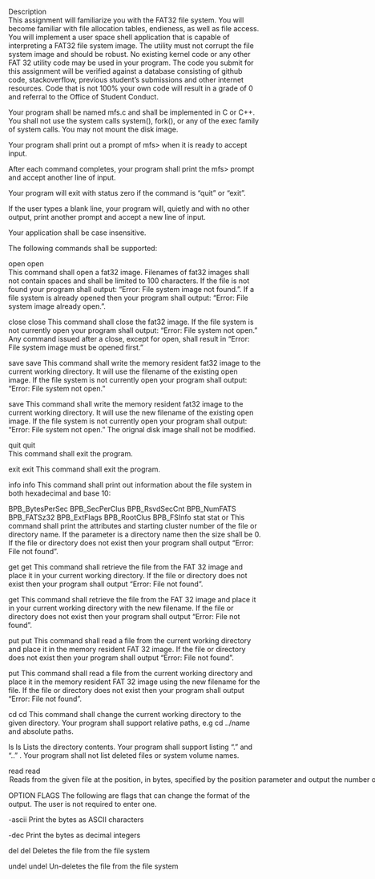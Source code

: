 
Description <br>
This assignment will familiarize you with the FAT32 file system. You will become familiar with file allocation tables, endieness, as well as file access. You will implement a user space shell application that is capable of interpreting a FAT32 file system image. The utility must not corrupt the file system image and should be robust. No existing kernel code or any other FAT 32 utility code may be used in your program. The code you submit for this assignment will be verified against a database consisting of github code, stackoverflow, previous student’s submissions and other internet resources. Code that is not 100% your own code will result in a grade of 0 and referral to the Office of Student Conduct.

Your program shall be named mfs.c and shall be implemented in C or C++. You shall not use the system calls system(), fork(), or any of the exec family of system calls. You may not mount the disk image.

Your program shall print out a prompt of mfs> when it is ready to accept input.

After each command completes, your program shall print the mfs> prompt and accept another line of input.

Your program will exit with status zero if the command is “quit” or “exit”.

If the user types a blank line, your program will, quietly and with no other output, print another prompt and accept a new line of input.

Your application shall be case insensitive.

The following commands shall be supported:

open
open <filename>  
This command shall open a fat32 image. Filenames of fat32 images shall not contain spaces and shall be limited to 100 characters. If the file is not found your program shall output: “Error: File system image not found.”. If a file system is already opened then your program shall output: “Error: File system image already open.”.

close
close
This command shall close the fat32 image. If the file system is not currently open your program shall output: “Error: File system not open.” Any command issued after a close, except for open, shall result in “Error: File system image must be opened first.”

save
save
This command shall write the memory resident fat32 image to the current working directory. It will use the filename of the existing open image. If the file system is not currently open your program shall output: “Error: File system not open.”

save <new filename>
This command shall write the memory resident fat32 image to the current working directory. It will use the new filename of the existing open image. If the file system is not currently open your program shall output: “Error: File system not open.” The orignal disk image shall not be modified.

quit
quit   
This command shall exit the program.

exit
exit 
This command shall exit the program.

info
info
This command shall print out information about the file system in both hexadecimal and base 10:

BPB_BytesPerSec 
BPB_SecPerClus 
BPB_RsvdSecCnt
BPB_NumFATS
BPB_FATSz32
BPB_ExtFlags
BPB_RootClus
BPB_FSInfo
stat
stat <filename> or <directory name>
This command shall print the attributes and starting cluster number of the file or directory name. If the parameter is a directory name then the size shall be 0. If the file or directory does not exist then your program shall output “Error: File not found”.

get
get <filename>
This command shall retrieve the file from the FAT 32 image and place it in your current working directory. If the file or directory does not exist then your program shall output “Error: File not found”.

get <filename> <new filename>
This command shall retrieve the file from the FAT 32 image and place it in your current working directory with the new filename. If the file or directory does not exist then your program shall output “Error: File not found”.

put
put <filename> 
This command shall read a file from the current working directory and place it in the memory resident FAT 32 image. If the file or directory does not exist then your program shall output “Error: File not found”.

put <filename> <new filename>
This command shall read a file from the current working directory and place it in the memory resident FAT 32 image using the new filename for the file. If the file or directory does not exist then your program shall output “Error: File not found”.

cd
cd <directory>
This command shall change the current working directory to the given directory. Your program shall support relative paths, e.g cd ../name and absolute paths.

ls
ls
Lists the directory contents. Your program shall support listing “.” and “..” . Your program shall not list deleted files or system volume names.

read
read <filename> <position> <number of bytes> <OPTION>
Reads from the given file at the position, in bytes, specified by the position parameter and output the number of bytes specified. The values shall be printed as hexadecimal integers in the form 0xXX by default.

OPTION FLAGS The following are flags that can change the format of the output. The user is not required to enter one.

-ascii
Print the bytes as ASCII characters

-dec
Print the bytes as decimal integers

del
del <filename>
Deletes the file from the file system

undel
undel <filename>
Un-deletes the file from the file system
